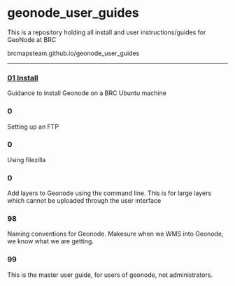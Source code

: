 # geonode_user_guides

This is a repository holding all install and user instructions/guides for GeoNode at BRC

brcmapsteam.github.io/geonode_user_guides

----


### [01 Install](https://github.com/BrcMapsTeam/geonode_user_guides/blob/master/01_install.md)

Guidance to install Geonode on a BRC Ubuntu machine

### 0 

Setting up an FTP

### 0

Using filezilla

### 0

Add layers to Geonode using the command line. This is for large layers which cannot be uploaded through the user interface

### 98

Naming conventions for Geonode. Makesure when we WMS into Geonode, we know what we are getting.

### 99 

This is the master user guide, for users of geonode, not administrators.  
